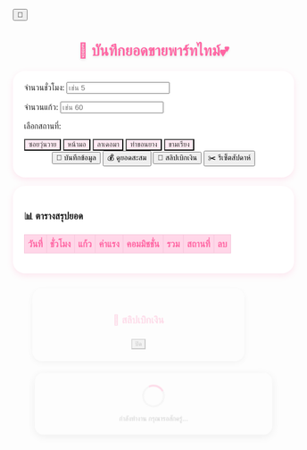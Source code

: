 <!doctype html>
<html lang="th">
<head>
<meta charset="utf-8">
<meta name="viewport" content="width=device-width,initial-scale=1">
<title>บันทึกยอดขายพาร์ทไทม์</title>
<link href="https://fonts.googleapis.com/css2?family=Mitr:wght@300;400;600&display=swap" rel="stylesheet">
<style>
:root {
  --bg: #fff0f6;
  --card: #ffffffdd;
  --text: #333;
  --accent: #ff66a3;
  --accent-hover: #ff3385;
  --border: #f5c6db;
  --th-bg: #ffd6e8;
}
body.dark {
  --bg: #1e1e2f;
  --card: #2c2c3a;
  --text: #f4f4f9;
  --accent: #ff82b5;
  --accent-hover: #ff4d94;
  --border: #4a4a60;
  --th-bg: #3b3b54;
}

body {
  font-family: "Mitr", sans-serif;
  background: var(--bg);
  color: var(--text);
  padding: 20px;
  transition: background 0.3s, color 0.3s;
}
h1 {
  text-align: center;
  color: var(--accent);
  font-size: 1.9em;
  margin-bottom: 20px;
  text-shadow: 0 2px 4px rgba(0,0,0,0.1);
}
.card {
  background: var(--card);
  border-radius: 22px;
  padding: 20px;
  box-shadow: 0 4px 12px rgba(255,102,163,0.15);
  max-width: 620px;
  margin: 15px auto;
  transition: 0.3s;
}
.card:hover { transform: translateY(-3px); box-shadow: 0 6px 14px rgba(255,102,163,0.2); }

label { display: block; margin-top: 10px; font-weight: 600; }

input {
  width: 100%;
  padding: 10px;
  border-radius: 12px;
  border: 1px solid var(--border);
  background: #fff;
  font-size: 1em;
  transition: 0.2s;
}
body.dark input {
  background: #3a3a4b;
  color: #fff;
}
input:focus {
  border-color: var(--accent);
  outline: none;
  box-shadow: 0 0 4px var(--accent);
}

button {
  margin: 8px 5px;
  padding: 10px 18px;
  border: none;
  border-radius: 14px;
  background: var(--accent);
  color: white;
  font-weight: 600;
  cursor: pointer;
  transition: all 0.2s ease;
}
button:hover {
  background: var(--accent-hover);
  transform: scale(1.05);
  box-shadow: 0 0 10px rgba(255,102,163,0.4);
}

table {
  width: 100%;
  border-collapse: collapse;
  margin-top: 15px;
  animation: fadeIn 0.5s ease;
  border-radius: 10px;
  overflow: hidden;
}
@keyframes fadeIn { from { opacity: 0; } to { opacity: 1; } }
th, td {
  border: 1px solid var(--border);
  text-align: center;
  padding: 6px;
}
th {
  background: var(--th-bg);
  color: var(--accent);
}

.location-btns {
  display: flex;
  flex-wrap: wrap;
  gap: 6px;
  margin-top: 8px;
}
.location-btns button {
  flex: 1 1 30%;
  background: #ffeaf3;
  color: #333;
  font-size: 0.9em;
  transition: 0.2s;
}
.location-btns button.active {
  background: var(--accent);
  color: white;
  transform: scale(1.05);
}
body.dark .location-btns button {
  background: #3a3a4b;
  color: #eee;
}
#totalDisplay {
  text-align: center;
  font-size: 1.2em;
  color: var(--accent);
  margin-top: 10px;
}

/* ปุ่มลบ */
.delete-btn {
  background: #ffb3c6;
  border: none;
  border-radius: 10px;
  padding: 5px 10px;
  cursor: pointer;
  font-size: 0.9em;
  color: #fff;
  font-weight: 600;
  transition: 0.2s;
}
.delete-btn:hover {
  background: #ff4d6d;
  transform: scale(1.1);
}

/* Popup slip */
.popup {
  display: none;
  position: fixed;
  top: 0; left: 0;
  width: 100%; height: 100%;
  background: rgba(0,0,0,0.4);
  justify-content: center;
  align-items: center;
  animation: fadeIn 0.3s ease;
  z-index: 100;
}
.popup-content {
  background: var(--card);
  border-radius: 20px;
  padding: 25px;
  max-width: 400px;
  text-align: center;
  box-shadow: 0 4px 15px rgba(0,0,0,0.2);
  animation: pop 0.3s ease;
}
@keyframes pop { from { transform: scale(0.8); opacity: 0; } to { transform: scale(1); opacity: 1; } }
.popup-content h2 { color: var(--accent); }
.close-btn {
  background: #ccc;
  color: black;
  margin-top: 10px;
}
body.dark .close-btn { background: #555; color: #eee; }
.close-btn:hover { background: #bbb; }

/* Loading Popup */
#loadingPopup {
  display: none;
  position: fixed;
  top: 0; left: 0;
  width: 100%; height: 100%;
  background: rgba(0,0,0,0.4);
  z-index: 200;
  justify-content: center;
  align-items: center;
}
.loading-box {
  background: var(--card);
  border-radius: 18px;
  padding: 25px 30px;
  text-align: center;
  box-shadow: 0 4px 20px rgba(0,0,0,0.3);
  animation: pop 0.3s ease;
}
.spinner {
  width: 40px;
  height: 40px;
  border: 4px solid #ddd;
  border-top: 4px solid var(--accent);
  border-radius: 50%;
  margin: 0 auto 15px;
  animation: spin 1s linear infinite;
}
@keyframes spin { from { transform: rotate(0deg);} to { transform: rotate(360deg);} }

/* ปุ่มโหมดมืด */
.theme-toggle {
  position: fixed;
  top: 15px;
  right: 15px;
  background: var(--accent);
  color: white;
  border: none;
  border-radius: 50%;
  width: 45px;
  height: 45px;
  cursor: pointer;
  box-shadow: 0 4px 8px rgba(0,0,0,0.15);
  transition: 0.3s;
  font-size: 1.2em;
}
.theme-toggle:hover {
  transform: rotate(20deg) scale(1.1);
  background: var(--accent-hover);
}
</style>
</head>
<body>

<button class="theme-toggle" onclick="toggleTheme()">🌙</button>

<h1>🍹 บันทึกยอดขายพาร์ทไทม์💕</h1>

<div class="card">
  <label>จำนวนชั่วโมง:</label>
  <input id="hours" type="number" placeholder="เช่น 5">

  <label>จำนวนแก้ว:</label>
  <input id="cups" type="number" placeholder="เช่น 60">

  <label>เลือกสถานที่:</label>
  <div class="location-btns">
    <button type="button" onclick="selectLocation(this, 'ซอยวุ่นวาย')">ซอยวุ่นวาย</button>
    <button type="button" onclick="selectLocation(this, 'หน้ามอ')">หน้ามอ</button>
    <button type="button" onclick="selectLocation(this, 'ลาเดอมา')">ลาเดอมา</button>
    <button type="button" onclick="selectLocation(this, 'ท่าขอนยาง')">ท่าขอนยาง</button>
    <button type="button" onclick="selectLocation(this, 'ขามเรียง')">ขามเรียง</button>
  </div>

  <div style="text-align:center;">
    <button onclick="saveData()">💾 บันทึกข้อมูล</button>
    <button onclick="showTotal()">💰 ดูยอดสะสม</button>
    <button onclick="showSlip()">🧾 สลิปเบิกเงิน</button>
    <button onclick="resetWeek()">✂️ รีเซ็ตสัปดาห์</button>
  </div>
</div>

<div class="card">
  <h3>📊 ตารางสรุปยอด</h3>
  <table id="dataTable">
    <thead>
      <tr>
        <th>วันที่</th>
        <th>ชั่วโมง</th>
        <th>แก้ว</th>
        <th>ค่าแรง</th>
        <th>คอมมิชชั่น</th>
        <th>รวม</th>
        <th>สถานที่</th>
        <th>ลบ</th>
      </tr>
    </thead>
    <tbody></tbody>
  </table>
  <div id="totalDisplay"></div>
</div>

<!-- Popup slip -->
<div id="slipPopup" class="popup">
  <div class="popup-content">
    <h2>🧾 สลิปเบิกเงิน</h2>
    <div id="slipDetails"></div>
    <button class="close-btn" onclick="closeSlip()">ปิด</button>
  </div>
</div>

<!-- Popup Loading -->
<div id="loadingPopup" class="popup">
  <div class="loading-box">
    <div class="spinner"></div>
    <div id="loadingText">กำลังทำงาน กรุณารอสักครู่...</div>
  </div>
</div>

<script>
const SCRIPT_URL = '[https://script.google.com/macros/s/AKfycbxp-D6R3wPq9mlwKnbvBi17_t9Fk0FY5ypURIgwm7PCo1CRKdY1VeSXFNGJAs_iP4VZ4w/exec](https://script.google.com/macros/s/AKfycbxp-D6R3wPq9mlwKnbvBi17_t9Fk0FY5ypURIgwm7PCo1CRKdY1VeSXFNGJAs_iP4VZ4w/exec)';
let selectedLocation = '';
let isDark = false;

// ฟังก์ชันแสดง/ซ่อน popup โหลด
function showLoading(msg="กำลังทำงาน กรุณารอสักครู่...") {
  document.getElementById('loadingText').textContent = msg;
  document.getElementById('loadingPopup').style.display = 'flex';
}
function hideLoading() {
  document.getElementById('loadingPopup').style.display = 'none';
}

// โหมดมืด
function toggleTheme() {
  isDark = !isDark;
  document.body.classList.toggle('dark', isDark);
  document.querySelector('.theme-toggle').textContent = isDark ? '☀️' : '🌙';
  localStorage.setItem('theme', isDark ? 'dark' : 'light');
}
if (localStorage.getItem('theme') === 'dark') {
  document.body.classList.add('dark');
  document.querySelector('.theme-toggle').textContent = '☀️';
  isDark = true;
}

function selectLocation(btn, loc) {
  document.querySelectorAll('.location-btns button').forEach(b => b.classList.remove('active'));
  btn.classList.add('active');
  selectedLocation = loc;
}

// ✅ บันทึกข้อมูล
async function saveData() {
  const hours = document.getElementById('hours').value.trim();
  const cups = document.getElementById('cups').value.trim();
  if (!selectedLocation) return alert('กรุณาเลือกสถานที่ก่อนบันทึก');
  if (!hours || !cups) return alert('กรอกข้อมูลให้ครบก่อนบันทึก');
  showLoading('💾 กำลังบันทึกข้อมูล...');

  const resCheck = await fetch(SCRIPT_URL);
  const existing = await resCheck.json();
  const today = new Date().toLocaleDateString('th-TH');
  const duplicate = existing.find(r => r.date === today && r.location === selectedLocation);

  if (duplicate) {
    hideLoading();
    if (confirm(`ข้อมูลวันที่ ${today} (${selectedLocation}) มีอยู่แล้ว ต้องการลบข้อมูลเดิมหรือไม่?`)) {
      await deleteData(today, selectedLocation);
      alert('🗑️ ลบข้อมูลเดิมเรียบร้อยแล้ว');
    } else return;
    showLoading('💾 กำลังบันทึกข้อมูลใหม่...');
  }

  const res = await fetch(SCRIPT_URL, {
    method: 'POST',
    body: JSON.stringify({ hours, cups, location: selectedLocation }),
  });
  const data = await res.json();
  hideLoading();

  if (data.status === 'success') {
    alert('✅ บันทึกเรียบร้อย');
    document.getElementById('hours').value = '';
    document.getElementById('cups').value = '';
    loadTable();
  } else alert('เกิดข้อผิดพลาด: ' + data.message);
}

async function loadTable() {
  showLoading('📊 กำลังโหลดข้อมูล...');
  const res = await fetch(SCRIPT_URL);
  const result = await res.json();
  hideLoading();
  const tbody = document.querySelector('#dataTable tbody');
  tbody.innerHTML = '';
  result.forEach(r => {
    const row = document.createElement('tr');
    row.innerHTML = `
      <td>${r.date}</td>
      <td>${r.hours}</td>
      <td>${r.cups}</td>
      <td>${r.wage}</td>
      <td>${r.commission}</td>
      <td>${r.total}</td>
      <td>${r.location || '-'}</td>
      <td><button class="delete-btn" onclick="confirmDelete('${r.date}','${r.location}')">🗑️</button></td>
    `;
    tbody.appendChild(row);
  });
}

function confirmDelete(date, location) {
  if (confirm(`แน่ใจหรือไม่ว่าต้องการลบข้อมูลวันที่ ${date} (${location}) ?`)) {
    deleteData(date, location);
  }
}

async function deleteData(date, location) {
  showLoading('🗑️ กำลังลบข้อมูล...');
  const res = await fetch(SCRIPT_URL, {
    method: 'POST',
    body: JSON.stringify({ action: 'delete', date, location }),
  });
  const data = await res.json();
  hideLoading();
  if (data.status === 'deleted') {
    alert('🗑️ ลบข้อมูลเรียบร้อย');
    loadTable();
  }
}

async function showTotal() {
  showLoading('💰 กำลังคำนวณยอดสะสม...');
  const res = await fetch(SCRIPT_URL);
  const result = await res.json();
  hideLoading();
  const total = result.reduce((sum, r) => sum + Number(r.total || 0), 0);
  document.getElementById('totalDisplay').textContent = `💰 ยอดสะสมทั้งหมด: ${total.toLocaleString()} บาท`;
}

async function showSlip() {
  showLoading('🧾 กำลังสร้างสลิป...');
  const res = await fetch(SCRIPT_URL);
  const result = await res.json();
  hideLoading();
  const total = result.reduce((sum, r) => sum + Number(r.total || 0), 0);
  const slipHTML = `
    <p><strong>ชื่อ:</strong> ป๋อมแป๋ม</p>
    <p><strong>วันที่:</strong> ${new Date().toLocaleDateString('th-TH')}</p>
    <p><strong>ยอดรวมที่เบิกได้:</strong> ${total.toLocaleString()} บาท</p>
    <p>ขอบคุณสำหรับความตั้งใจในการทำงาน 💕</p>
  `;
  document.getElementById('slipDetails').innerHTML = slipHTML;
  document.getElementById('slipPopup').style.display = 'flex';
}
function closeSlip() {
  document.getElementById('slipPopup').style.display = 'none';
}

async function resetWeek() {
  if (!confirm('แน่ใจหรือไม่ว่าจะรีเซ็ตข้อมูลสัปดาห์นี้?')) return;
  showLoading('✂️ กำลังรีเซ็ตข้อมูล...');
  const res = await fetch(SCRIPT_URL, {
    method: 'POST',
    body: JSON.stringify({ action: 'resetWeek' }),
  });
  const data = await res.json();
  hideLoading();
  if (data.status === 'week_reset') {
    alert('✂️ รีเซ็ตข้อมูลเรียบร้อย');
    loadTable();
    document.getElementById('totalDisplay').textContent = '';
  }
}

loadTable();
</script>
</body>
</html>

